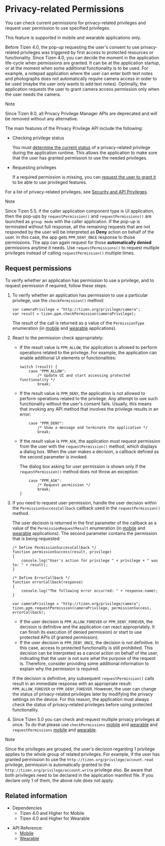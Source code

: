 # Privacy-related Permissions

You can check current permissions for privacy-related privileges and request user permission to use specified privileges.

This feature is supported in mobile and wearable applications only.

Before Tizen 4.0, the pop-up requesting the user's consent to use privacy-related privileges was triggered by first access to protected resources or functionality. Since Tizen 4.0, you can decide the moment in the application life-cycle when permissions are granted. It can be at the application startup, or at the moment when some additional functionality is to be used. For example, a notepad application where the user can enter both text notes and photographs does not automatically require camera access in order to be used (maybe the user only wants to add text notes). Optimally, the application requests the user to grant camera access permission only when the user needs the camera.

> [!NOTE]
> Since Tizen 8.0, all Privacy Privilege Manager APIs are deprecated and will be removed without any alternative.

The main features of the Privacy Privilege API include the following:

-   Checking privilege status

    You must [determine the current status](#requesting) of a privacy-related privilege during the application runtime. This allows the application to make sure that the user has granted permission to use the needed privileges.

- Requesting privileges

    If a required permission is missing, you can [request the user to grant it](#requesting) to be able to use privileged features.

For a list of privacy-related privileges, see [Security and API Privileges](../../tutorials/sec-privileges.md).

> [!NOTE]
> Since Tizen 5.5, if the caller application component type is UI application, then the pop-ups by `requestPermission()` and `requestPermissions()` are launched as `group mode` with the caller application.
> If the pop-up is terminated without full response, all the remaining requests that are not responded by the user will be interpreted as **Deny** action on behalf of the user. In this case, the app gets `PPM_DENY_ONCE` response to those permissions. The app can again request for those **automatically denied** permissions anytime it needs.
> Use `requestPermissions()` to request multiple privileges instead of calling `requestPermission()` multiple times.

<a name="requesting"></a>
## Request permissions

To verify whether an application has permission to use a privilege, and to request permission if required, follow these steps:

1.  To verify whether an application has permission to use a particular privilege, use the `checkPermission()` method:

    ```
    var cameraPrivilege = "http://tizen.org/privilege/camera";
    var result = tizen.ppm.checkPermission(cameraPrivilege);
    ```

    The result of the call is returned as a value of the `PermissionType` enumeration (in [mobile](../../api/latest/device_api/mobile/tizen/ppm.html#PermissionType) and [wearable](../../api/latest/device_api/wearable/tizen/ppm.html#PermissionType) applications).

2. React to the permission check appropriately:
    - If the result value is `PPM_ALLOW`, the application is allowed to perform operations related to the privilege. For example, the application can enable additional UI elements or functionalities:

      ```
      switch (result) {
	      case "PPM_ALLOW":
		      /* Update UI and start accessing protected functionality */
		      break;
      ```

    - If the result value is `PPM_DENY`, the application is not allowed to perform operations related to the privilege. Any attempt to use such functionality without the user's consent fails. Usually, this means that invoking any API method that involves the privilege results in an error:

      ```
	      case "PPM_DENY":
		      /* Show a message and terminate the application */
		      break;
      ```

    - If the result value is `PPM_ASK`, the application must request permission from the user with the `requestPermission()` method, which displays a dialog box. When the user makes a decision, a callback defined as the second parameter is invoked.

      The dialog box asking for user permission is shown only if the `requestPermission()` method does not throw an exception:

      ```
	      case "PPM_ASK":
		      /* Request permission */
		      break;
      }
      ```

3. If you need to request user permission, handle the user decision within the `PermissionSuccessCallback` callback used in the `requestPermission()` method.

    The user decision is returned in the first parameter of the callback as a value of the `PermissionRequestResult` enumeration (in [mobile](../../api/latest/device_api/mobile/tizen/ppm.html#PermissionRequestResult) and [wearable](../../api/latest/device_api/wearable/tizen/ppm.html#PermissionRequestResult) applications). The second parameter contains the permission that is being requested:

    ```
    /* Define PermissionSuccessCallback */
    function permissionSuccess(result, privilege)
    {
        console.log("User's action for privilege " + privilege + " was to: " + result);
    }

    /* Define ErrorCallback */
    function errorCallback(response)
    {
        console.log("The following error occurred: " + response.name);
    }

    var cameraPrivilege = "http://tizen.org/privilege/camera";
    tizen.ppm.requestPermission(cameraPrivilege, permissionSuccess, errorCallback);
    ```

    - If the user decision is `PPM_ALLOW_FOREVER` or `PPM_DENY_FOREVER`, the decision is definitive and the application can react appropriately. It can finish its execution (if denied permission) or start to use protected APIs (if granted permission).
    - If the user decision is `PPM_DENY_ONCE`, the decision is not definitive. In this case, access to protected functionality is still prohibited. This decision can be interpreted as a cancel action on behalf of the user, indicating that the user is not sure what the purpose of the request is. Therefore, consider providing some additional information to explain why the permission is required.

    If the decision is definitive, any subsequent `requestPermission()` calls result in an immediate response with an appropriate result: `PPM_ALLOW_FOREVER` or `PPM_DENY_FOREVER`. However, the user can change the status of privacy-related privileges later by modifying the privacy settings on the device. For this reason, the application must always check the status of privacy-related privileges before using protected functionality.

4. Since Tizen 5.0 you can check and request multiple privacy privileges at once. To do that please use `checkPermissions` [mobile](../../api/latest/device_api/mobile/tizen/ppm.html#PrivacyPrivilegeManager::checkPermissions) and [wearable](../../api/latest/device_api/wearable/tizen/ppm.html#PrivacyPrivilegeManager::checkPermissions) and `requestPermissions` [mobile](../../api/latest/device_api/mobile/tizen/ppm.html#PrivacyPrivilegeManager::requestPermissions) and [wearable](../../api/latest/device_api/wearable/tizen/ppm.html#PrivacyPrivilegeManager::requestPermissions).

> [!NOTE]
> Since the privileges are grouped, the user's decision regarding 1 privilege applies to the whole group of related privileges. For example, if the user has granted permission to use the `http://tizen.org/privilege/account.read` privilege, permission is automatically granted to the `http://tizen.org/privilege/account.write` privilege also. Be aware that both privileges need to be declared in the application manifest file. If you declare only 1 of them, the above rule does not apply.

## Related information
- Dependencies
  - Tizen 4.0 and Higher for Mobile
  - Tizen 4.0 and Higher for Wearable
* API Reference:
  - [Mobile](../../api/latest/device_api/mobile/tizen/ppm.html)
  - [Wearable](../../api/latest/device_api/wearable/tizen/ppm.html)
